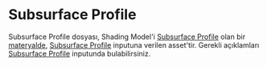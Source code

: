 # Subsurface Profile

Subsurface Profile dosyası, Shading Model'i [Subsurface Profile](../../Editörler/Materyal%20Editörü/Graph/Main%20Material%20Node#subsurface-profile) olan bir [materyalde](../Materyal), [Subsurface Profile](../../Editörler/Materyal%20Editörü/Graph/Main%20Material%20Node#subsurface-profile-1) inputuna verilen asset'tir. Gerekli açıklamları [Subsurface Profile](../../Editörler/Materyal%20Editörü/Graph/Main%20Material%20Node#subsurface-profile-1) inputunda bulabilirsiniz.
